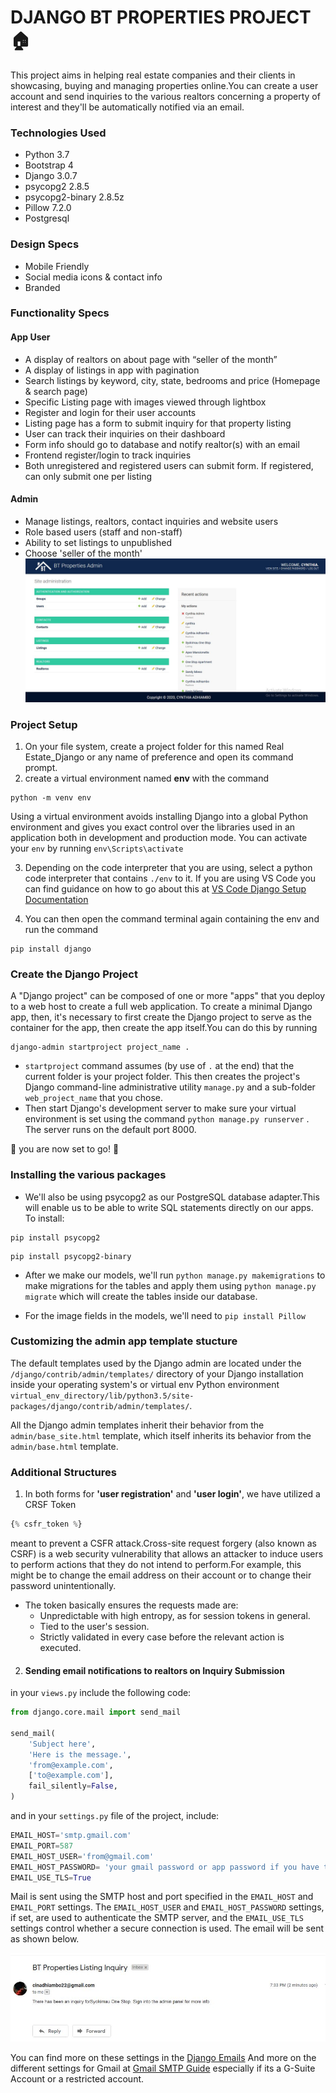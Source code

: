 # DJANGO BT PROPERTIES PROJECT :house:
This project aims in helping real estate companies and their clients in showcasing, buying and managing properties online.You can create a user account and send inquiries to the various realtors concerning a property of interest and they'll be automatically notified via an email.
### Technologies Used
* Python 3.7
* Bootstrap 4
* Django 3.0.7
* psycopg2 2.8.5
* psycopg2-binary 2.8.5z
* Pillow 7.2.0
* Postgresql

### Design Specs
* Mobile Friendly
* Social media icons & contact info
* Branded

### Functionality Specs
#### App User
* A display of realtors on about page with “seller of the month” 
* A display of listings in app with pagination
* Search listings by keyword, city, state, bedrooms and price (Homepage & search page)
*	Specific Listing page with images viewed through lightbox
* Register and login for their user accounts
* Listing page has a form to submit inquiry for that property listing
* User can track their inquiries on their dashboard
*	Form info should go to database and notify realtor(s) with an email
*	Frontend register/login to track inquiries
*	Both unregistered and registered users can submit form. If registered, can only submit one per listing

#### Admin
* Manage listings, realtors, contact inquiries and website users 
* Role based users (staff and non-staff)
* Ability to set listings to unpublished
* Choose 'seller of the month'
![Gmail Message](/project_imgs/admin.JPG)




### Project Setup
1. On your file system, create a project folder for this named Real Estate_Django or any name of preference and open its command prompt.
2. create a virtual environment named **env** with the command 
```
python -m venv env
```
Using a virtual environment avoids installing Django into a global Python environment and gives you exact control over the libraries used in an application both in development and production mode.
You can activate your ```env``` by running ```env\Scripts\activate```

3. Depending on the code interpreter that you are using, select a python code interpreter that contains ```./env``` to it.
If you are using VS Code you can find guidance on how to go about this at [VS Code Django Setup Documentation](https://code.visualstudio.com/docs/python/tutorial-django)

4. You can then open the command terminal again containing the env and run the command
```
pip install django
```
### Create the Django Project
A "Django project" can be composed of one or more "apps" that you deploy to a web host to create a full web application.
To create a minimal Django app, then, it's necessary to first create the Django project to serve as the container for the app, then create the app itself.You can do this by running
```
django-admin startproject project_name .
```
* ```startproject``` command assumes (by use of ```.``` at the end) that the current folder is your project folder.
This then creates the project's Django command-line administrative utility ```manage.py``` and a sub-folder ```web_project_name``` that you chose.
* Then start Django's development server to make sure your virtual environment is set using the command ```python manage.py runserver``` . The server runs on the default port 8000. 

:rocket: you are now set to go! :tada:

### Installing the various packages
* We'll also be using psycopg2 as our PostgreSQL database adapter.This will enable us to be able to write SQL statements directly on our apps. To install:
```
pip install psycopg2
```
```
pip install psycopg2-binary
```
* After we make our models, we'll run ```python manage.py makemigrations``` to make migrations for the tables and apply them using ```python manage.py migrate``` which will create the tables inside our database.

* For the image fields in the models, we'll need to ```pip install Pillow```

### Customizing the admin app template stucture
The default templates used by the Django admin are located under the ``` /django/contrib/admin/templates/``` directory of your Django installation inside your operating system's or virtual env Python environment ```virtual_env_directory/lib/python3.5/site-packages/django/contrib/admin/templates/```.

All the Django admin templates inherit their behavior from the ```admin/base_site.html``` template, which itself inherits its behavior from the ```admin/base.html``` template.

### Additional Structures
1. In both forms for **'user registration'** and **'user login'**, we have utilized a CRSF Token
 ```python
 {% csfr_token %}
 ```
meant to prevent a CSFR attack.Cross-site request forgery (also known as CSRF) is a web security vulnerability that allows an attacker to induce users to perform actions that they do not intend to perform.For example, this might be to change the email address on their account or to change their password unintentionally.

* The token basically ensures the requests made are:
  * Unpredictable with high entropy, as for session tokens in general.
  * Tied to the user's session.
  * Strictly validated in every case before the relevant action is executed.
2. #### Sending email notifications to realtors on Inquiry Submission
in your ```views.py``` include the following code:
```python
from django.core.mail import send_mail

send_mail(
    'Subject here',
    'Here is the message.',
    'from@example.com',
    ['to@example.com'],
    fail_silently=False,
)
```
and in your ```settings.py``` file of the project, include:
```python
EMAIL_HOST='smtp.gmail.com'
EMAIL_PORT=587
EMAIL_HOST_USER='from@gmail.com'
EMAIL_HOST_PASSWORD= 'your gmail password or app password if you have two step verification on'
EMAIL_USE_TLS=True
```
Mail is sent using the SMTP host and port specified in the ```EMAIL_HOST``` and ```EMAIL_PORT``` settings. The ```EMAIL_HOST_USER``` and ```EMAIL_HOST_PASSWORD``` settings, if set, are used to authenticate the SMTP server, and the ```EMAIL_USE_TLS``` settings control whether a secure connection is used.
The email will be sent as shown below.

![Gmail Message](/project_imgs/email.JPG)

You can find more on these settings in the [Django Emails](https://docs.djangoproject.com/en/3.0/topics/email/)
And more on the different settings for Gmail at [Gmail SMTP Guide](https://www.saleshandy.com/smtp/gmail-smtp-settings/) especially if its a G-Suite Account or a restricted account.